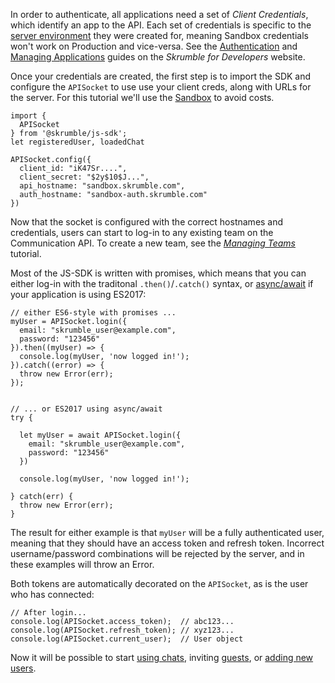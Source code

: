 In order to authenticate, all applications need a set of _Client Credentials_, which identify an app to the API. Each set of credentials is specific to the [server environment](https://developers.skrumble.com/environment-ur-ls) they were created for, meaning Sandbox credentials won't work on Production and vice-versa. See the [Authentication](https://developers.skrumble.com/authentication) and [Managing Applications](https://developers.skrumble.com/managing-applications) guides on the _Skrumble for Developers_ website. 


Once your credentials are created, the first step is to import the SDK and configure the `APISocket` to use use your client creds, along with URLs for the server. For this tutorial we'll use the [Sandbox](https://developers.skrumble.com/sandbox-environment) to avoid costs.


```
import {
  APISocket
} from '@skrumble/js-sdk';
let registeredUser, loadedChat

APISocket.config({ 
  client_id: "iK47Sr....",
  client_secret: "$2y$10$J...", 
  api_hostname: "sandbox.skrumble.com",
  auth_hostname: "sandbox-auth.skrumble.com"
})
```

Now that the socket is configured with the correct hostnames and credentials, users can start to log-in to any existing team on the Communication API. To create a new team, see the [_Managing Teams_](./tutorial-managing-teams.html) tutorial.


Most of the JS-SDK is written with promises, which means that you can either log-in with the traditonal `.then()`/`.catch()` syntax, or [async/await](https://developer.mozilla.org/en-US/docs/Web/JavaScript/Reference/Statements/async_function) if your application is using ES2017: 

```
// either ES6-style with promises ...
myUser = APISocket.login({
  email: "skrumble_user@example.com",
  password: "123456"
}).then((myUser) => {
  console.log(myUser, 'now logged in!');
}).catch((error) => {
  throw new Error(err);  
});


// ... or ES2017 using async/await
try {

  let myUser = await APISocket.login({
    email: "skrumble_user@example.com",
    password: "123456"
  })

  console.log(myUser, 'now logged in!');

} catch(err) {
  throw new Error(err);  
}
```

The result for either example is that `myUser` will be a fully authenticated user, meaning that they should have an access token and refresh token. Incorrect username/password combinations will be rejected by the server, and in these examples will throw an Error. 

Both tokens are automatically decorated on the `APISocket`, as is the user who has connected:
```
// After login...
console.log(APISocket.access_token);  // abc123...
console.log(APISocket.refresh_token); // xyz123...
console.log(APISocket.current_user);  // User object  
```

Now it will be possible to start [using chats](./tutorial-chats.html), inviting [guests](./tutorial-guests.html), or [adding new users](./tutorial-managing-teams.html).
